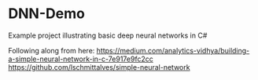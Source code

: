 # DNN-Demo
Example project illustrating basic deep neural networks in C#

Following along from here:
https://medium.com/analytics-vidhya/building-a-simple-neural-network-in-c-7e917e9fc2cc  
https://github.com/lschmittalves/simple-neural-network  
